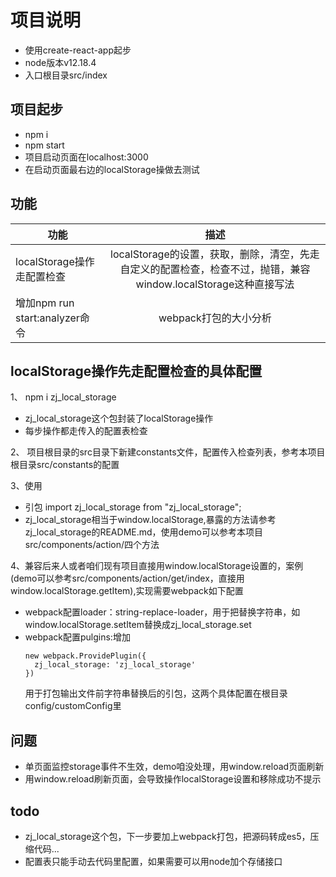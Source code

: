 # 项目说明
- 使用create-react-app起步
- node版本v12.18.4
- 入口根目录src/index

## 项目起步
- npm i 
- npm start
- 项目启动页面在localhost:3000
- 在启动页面最右边的localStorage操做去测试


## 功能

功能 | 描述
--|:--:
localStorage操作走配置检查 | localStorage的设置，获取，删除，清空，先走自定义的配置检查，检查不过，抛错，兼容window.localStorage这种直接写法|
增加npm run start:analyzer命令|webpack打包的大小分析|



## localStorage操作先走配置检查的具体配置
1、 npm i zj_local_storage

  - zj_local_storage这个包封装了localStorage操作
  - 每步操作都走传入的配置表检查

2、 项目根目录的src目录下新建constants文件，配置传入检查列表，参考本项目根目录src/constants的配置

3、使用

- 引包 import zj_local_storage from "zj_local_storage";
- zj_local_storage相当于window.localStorage,暴露的方法请参考zj_local_storage的README.md，使用demo可以参考本项目src/components/action/四个方法

4、兼容后来人或者咱们现有项目直接用window.localStorage设置的，案例(demo可以参考src/components/action/get/index，直接用window.localStorage.getItem),实现需要webpack如下配置

- webpack配置loader：string-replace-loader，用于把替换字符串，如window.localStorage.setItem替换成zj_local_storage.set
- webpack配置pulgins:增加
  ```
  new webpack.ProvidePlugin({
    zj_local_storage: 'zj_local_storage'    
  })
  ```
  用于打包输出文件前字符串替换后的引包，这两个具体配置在根目录config/customConfig里

## 问题
- 单页面监控storage事件不生效，demo咱没处理，用window.reload页面刷新
- 用window.reload刷新页面，会导致操作localStorage设置和移除成功不提示

## todo
- zj_local_storage这个包，下一步要加上webpack打包，把源码转成es5，压缩代码...
- 配置表只能手动去代码里配置，如果需要可以用node加个存储接口




